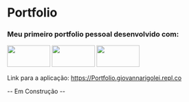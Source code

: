 # Portfolio

### Meu primeiro portfolio pessoal desenvolvido com:

<img src="https://cdn.jsdelivr.net/gh/devicons/devicon/icons/html5/html5-plain-wordmark.svg" width="100" height="50" />
<img src="https://cdn.jsdelivr.net/gh/devicons/devicon/icons/css3/css3-plain-wordmark.svg" width="100" height="50" />
<img src="https://cdn.jsdelivr.net/gh/devicons/devicon/icons/javascript/javascript-plain.svg" width="100" height="50" />

Link para a aplicação: https://Portfolio.giovannarigolei.repl.co 

-- Em Construção --
